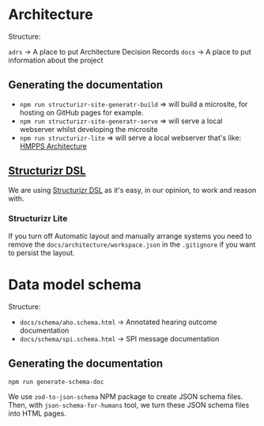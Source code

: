 # Architecture

Structure:

`adrs` -> A place to put Architecture Decision Records
`docs` -> A place to put information about the project

## Generating the documentation

- `npm run structurizr-site-generatr-build` => will build a microsite, for hosting on GitHub pages for example.
- `npm run structurizr-site-generatr-serve` => will serve a local webserver whilst developing the microsite
- `npm run structurizr-lite` => will serve a local webserver that's like: [HMPPS Architecture](https://structurizr.com/share/56937)

## [Structurizr DSL](https://github.com/structurizr/dsl)

We are using [Structurizr DSL](https://github.com/structurizr/dsl) as it's easy, in our opinion, to work and reason
with.

### Structurizr Lite

If you turn off Automatic layout and manually arrange systems you need to remove the `docs/architecture/workspace.json`
in the `.gitignore` if you want to persist the layout.

# Data model schema

Structure:

- `docs/schema/aho.schema.html` -> Annotated hearing outcome documentation
- `docs/schema/spi.schema.html` -> SPI message documentation

## Generating the documentation

```
npm run generate-schema-doc
```

We use `zod-to-json-schema` NPM package to create JSON schema files. Then, with `json-schema-for-humans` tool, we turn these JSON schema files into HTML pages.
